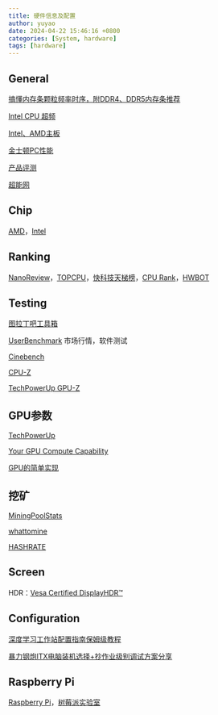 ```yaml
---
title: 硬件信息及配置
author: yuyao
date: 2024-04-22 15:46:16 +0800 
categories: [System, hardware]
tags: [hardware]
---
```


## General

[搞懂内存条颗粒频率时序，附DDR4、DDR5内存条推荐](https://www.zhihu.com/tardis/zm/art/225796443)

[Intel CPU 超频](https://www.intel.cn/content/www/cn/zh/gaming/resources/how-to-overclock.html)

[Intel、AMD主板](https://finance.sina.com.cn/tech/2021-01-17/doc-ikftpnnx8496031.shtml)

[金士顿PC性能](https://www.kingston.com/cn/blog/pc-performance)

[产品评测](https://www.chiphell.com/)

[超能网](https://expreview.com/)

## Chip

[AMD](https://www.amd.com/zh-cn.html)，[Intel](https://ark.intel.com/content/www/us/en/ark.html)

## Ranking

[NanoReview](https://nanoreview.net/)，[TOPCPU](https://www.topcpu.net/)，[快科技天梯榜](https://rank.kkj.cn/)，[CPU Rank](https://topic.expreview.com/CPU/)，[HWBOT](https://hwbot.org/)

## Testing

[图拉丁吧工具箱](https://www.tbtool.cn/)

[UserBenchmark](https://www.userbenchmark.com/) 市场行情，软件测试

[Cinebench](https://www.maxon.net/en/cinebench)

[CPU-Z](https://www.cpuid.com/softwares/cpu-z.html)

[TechPowerUp GPU-Z](https://www.techpowerup.com/download/gpu-z/)

## GPU参数

[TechPowerUp](https://www.techpowerup.com/)

[Your GPU Compute Capability](https://developer.nvidia.com/cuda-gpus)

[GPU的简单实现](https://github.com/adam-maj/tiny-gpu)

## 挖矿

[MiningPoolStats](https://miningpoolstats.stream/)

[whattomine](https://whattomine.com/)

[HASHRATE](https://hashrate.no/)

## Screen

HDR：[Vesa Certified DisplayHDR™](https://displayhdr.org/)


## Configuration

[深度学习工作站配置指南保姆级教程](https://www.cvmart.net/community/detail/3940)

[暴力钢炮ITX电脑装机选择+抄作业级别调试方案分享](https://sspai.com/post/82449)

## Raspberry Pi

[Raspberry Pi](https://www.raspberrypi.com/)，[树莓派实验室](https://shumeipai.nxez.com/)
